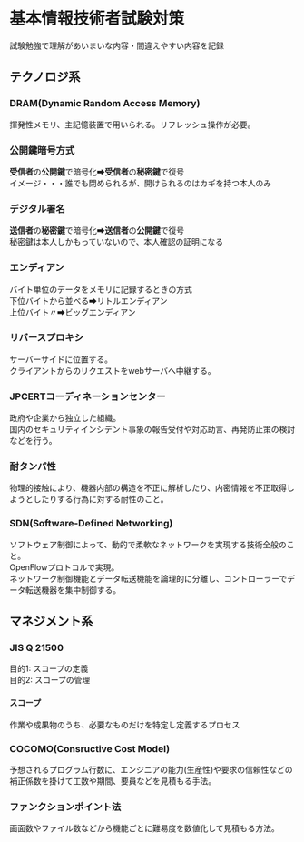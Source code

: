 # 基本情報技術者試験対策
試験勉強で理解があいまいな内容・間違えやすい内容を記録  
## テクノロジ系    
### DRAM(Dynamic Random Access Memory)    
揮発性メモリ、主記憶装置で用いられる。リフレッシュ操作が必要。
### 公開鍵暗号方式  
**受信者**の**公開鍵**で暗号化➡**受信者**の**秘密鍵**で復号  
イメージ・・・誰でも閉められるが、開けられるのはカギを持つ本人のみ
### デジタル署名  
**送信者**の**秘密鍵**で暗号化➡**送信者**の**公開鍵**で復号  
秘密鍵は本人しかもっていないので、本人確認の証明になる  
### エンディアン  
バイト単位のデータをメモリに記録するときの方式  
下位バイトから並べる➡リトルエンディアン  
上位バイト〃➡ビッグエンディアン  
### リバースプロキシ
サーバーサイドに位置する。  
クライアントからのリクエストをwebサーバへ中継する。  
### JPCERTコーディネーションセンター  
政府や企業から独立した組織。  
国内のセキュリティインシデント事象の報告受付や対応助言、再発防止策の検討などを行う。
### 耐タンパ性  
物理的接触により、機器内部の構造を不正に解析したり、内密情報を不正取得しようとしたりする行為に対する耐性のこと。
### SDN(Software-Defined Networking)    
ソフトウェア制御によって、動的で柔軟なネットワークを実現する技術全般のこと。  
OpenFlowプロトコルで実現。  
ネットワーク制御機能とデータ転送機能を論理的に分離し、コントローラーでデータ転送機器を集中制御する。 
## マネジメント系  
### JIS Q 21500
目的1: スコープの定義  
目的2: スコープの管理  
#### スコープ  
作業や成果物のうち、必要なものだけを特定し定義するプロセス  
### COCOMO(Consructive Cost Model)  
予想されるプログラム行数に、エンジニアの能力(生産性)や要求の信頼性などの補正係数を掛けて工数や期間、要員などを見積もる手法。
### ファンクションポイント法
画面数やファイル数などから機能ごとに難易度を数値化して見積もる方法。  
